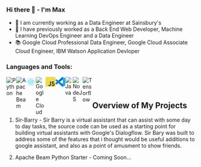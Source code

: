 ### Hi there 👋 - I'm Max

- 🔭  I am currently working as a Data Engineer at Sainsbury's
- 🥅  I have previously worked as a Back End Web Developer, Machine Learning DevOps Engineer and a Data Engineer
- 📚  Google Cloud Professional Data Engineer, Google Cloud Associate Cloud Engineer, IBM Watson Application Devloper


<!--
**maxter252/maxter252** is a ✨ _special_ ✨ repository because its `README.md` (this file) appears on your GitHub profile.

Here are some ideas to get you started:


- 💬 Ask me about ...
- 📫 How to reach me: ...
- 😄 Pronouns: He
- ⚡ Fun fact: ...
-->


### Languages and Tools:
<img align="left" alt="Python" width="26px" src="https://cdn4.iconfinder.com/data/icons/logos-and-brands/512/267_Python_logo-512.png" />


<img align="left" alt="Apache Beam" width="26px" src="https://beam.apache.org/images/logos/full-color/nameless/beam-logo-full-color-nameless-1000.png" />

<img align="left" alt="React" width="26px" src="https://raw.githubusercontent.com/github/explore/80688e429a7d4ef2fca1e82350fe8e3517d3494d/topics/react/react.png" />

<img align="left" alt="Google Cloud" width="26px" src="https://sada.com/wp-content/uploads/2019/10/logo_google_cloud-1.png" />


<img align="left" alt="JavaScript" width="26px" src="https://raw.githubusercontent.com/github/explore/80688e429a7d4ef2fca1e82350fe8e3517d3494d/topics/javascript/javascript.png" />

<img align="left" alt="Visual Studio Code" width="26px" src="https://raw.githubusercontent.com/github/explore/80688e429a7d4ef2fca1e82350fe8e3517d3494d/topics/visual-studio-code/visual-studio-code.png" />

<img align="left" alt="Java" width="20px" src="https://upload.wikimedia.org/wikipedia/en/thumb/3/30/Java_programming_language_logo.svg/1200px-Java_programming_language_logo.svg.png" />

<img align="left" alt="NodeJS" width="26px" src="https://icon2.cleanpng.com/20180425/xeq/kisspng-node-js-javascript-web-application-express-js-comp-5ae0f84de7b809.1939946215246930699491.jpg" />

<img align="left" alt="Tensorflow" width="26px" src="https://www.kubeflow.org/docs/images/logos/TensorFlow.png" />

<br />
<br />

## Overview of My Projects

1) Sir-Barry - Sir Barry is a virtual assistant that can assist with some day to day tasks, the source code can be used as a starting point for building virtual assistants with Google's Dialogflow. Sir Bary was built to address some of the features that i thought would be useful additions to google assistant, and also as a point of amusment to show friends. 

2) Apache Beam Python Starter - Coming Soon... 
